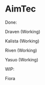 # AimTec
Done:

Draven (Working)

Kalista (Working)

Riven (Working)

Yasuo (Working)


WIP: 

Fiora


